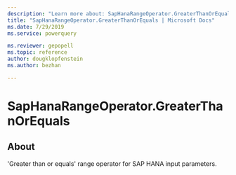 ```yaml
---
description: "Learn more about: SapHanaRangeOperator.GreaterThanOrEquals"
title: "SapHanaRangeOperator.GreaterThanOrEquals | Microsoft Docs"
ms.date: 7/29/2019
ms.service: powerquery

ms.reviewer: gepopell
ms.topic: reference
author: dougklopfenstein
ms.author: bezhan

---
```

# SapHanaRangeOperator.GreaterThanOrEquals
  
## About  
'Greater than or equals' range operator for SAP HANA input parameters.  
  
